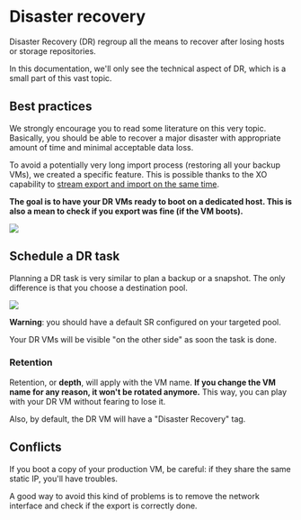 # Disaster recovery

Disaster Recovery (DR) regroup all the means to recover after losing hosts or storage repositories.

In this documentation, we'll only see the technical aspect of DR, which is a small part of this vast topic.

## Best practices

We strongly encourage you to read some literature on this very topic. Basically, you should be able to recover a major disaster with appropriate amount of time and minimal acceptable data loss.

To avoid a potentially very long import process (restoring all your backup VMs), we created a specific feature. This is possible thanks to the XO capability to [stream export and import on the same time](https://xen-orchestra.com/blog/vm-streaming-export-in-xenserver/).

**The goal is to have your DR VMs ready to boot on a dedicated host. This is also a mean to check if you export was fine (if the VM boots).**

![](https://xen-orchestra.com/blog/content/images/2015/10/newsolution.png)



## Schedule a DR task

Planning a DR task is very similar to plan a backup or a snapshot. The only difference is that you choose a destination pool.

![](https://xen-orchestra.com/blog/content/images/2015/11/DRexample.png)

**Warning**: you should have a default SR configured on your targeted pool.

Your DR VMs will be visible "on the other side" as soon the task is done.

### Retention

Retention, or **depth**, will apply with the VM name. **If you change the VM name for any reason, it won't be rotated anymore.** This way, you can play with your DR VM without fearing to lose it.

Also, by default, the DR VM will have a "Disaster Recovery" tag.

## Conflicts

If you boot a copy of your production VM, be careful: if they share the same static IP, you'll have troubles.

A good way to avoid this kind of problems is to remove the network interface and check if the export is correctly done.